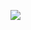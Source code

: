 <p>
  <img src='https://github-readme-stats.vercel.app/api/top-langs/?username=RyomaOhtani&theme=tokyonight'>
<!--   <a href='https://www.openbadge-global.com/api/v1.0/openBadge/v2/Wallet/Public/GetAssertionShare/SjR6UlNTandId0tiU24zR0YvQjRjUT09'>
    <img src='https://github.com/RyomaOhtani/RyomaOhtani/assets/131366102/814e7960-1988-4426-8b8a-277f02c10a39'> -->
  </a>
</p>
